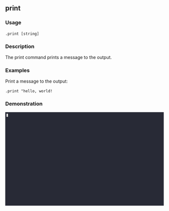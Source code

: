 ## print

### Usage

```text
.print [string]
```

### Description

The print command prints a message to the output.

### Examples

Print a message to the output:

```text
.print "hello, world!
```

### Demonstration

![](./demo.gif)
